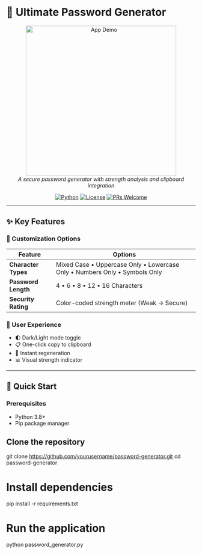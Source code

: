 # 🔐 Ultimate Password Generator 

<p align="center">
  <img src="https://via.placeholder.com/600x400/2d3748/ffffff?text=Password+Generator+Demo" width="400" alt="App Demo">
  <br>
  <em>A secure password generator with strength analysis and clipboard integration</em>
</p>

<div align="center">

[![Python](https://img.shields.io/badge/Python-3.8+-blue.svg)](https://python.org)
[![License](https://img.shields.io/badge/License-MIT-green.svg)](LICENSE)
[![PRs Welcome](https://img.shields.io/badge/PRs-welcome-brightgreen.svg)](CONTRIBUTING.md)

</div>

---

## ✨ Key Features

### 🔧 Customization Options
| Feature | Options |
|---------|---------|
| **Character Types** | Mixed Case • Uppercase Only • Lowercase Only • Numbers Only • Symbols Only |
| **Password Length** | 4 • 6 • 8 • 12 • 16 Characters |
| **Security Rating** | Color-coded strength meter (Weak → Secure) |

### 🎨 User Experience
- 🌓 Dark/Light mode toggle
- 📋 One-click copy to clipboard
- 🔄 Instant regeneration
- 📊 Visual strength indicator

---

## 🚀 Quick Start

### Prerequisites
- Python 3.8+
- Pip package manager


## Clone the repository
git clone https://github.com/yourusername/password-generator.git
cd password-generator

# Install dependencies
pip install -r requirements.txt

# Run the application
python password_generator.py
